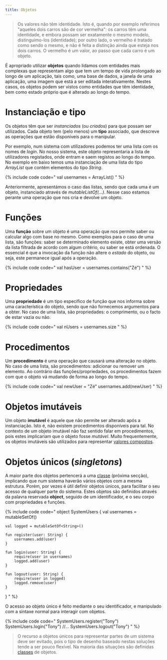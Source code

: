 ```yaml
---
title: Objetos
---
```


> Os valores não têm identidade. Isto é, quando por exemplo referimos "aqueles dois carros são de cor vermelha": os carros têm uma identidade, e embora possam ser exatamente o mesmo modelo, distinguimo-los (identidade); por outro lado, o vermelho é tratado como sendo o mesmo, e não é feita a distinção ainda que esteja nos dois carros. O vermelho é um valor, ao passo que cada carro é um objeto.

É apropriado utilizar **objetos** quando lidamos com entidades mais complexas que representam algo que tem um tempo de vida prolongado ao longo de um aplicação, tais como, uma base de dados, a janela de uma aplicação, uma imagem que está a ser editada interativamente. Nestes casos, os objetos podem ser vistos como entidades que têm identidade, bem como estado próprio que é alterado ao longo do tempo.


# Instanciação e tipo
Os objetos têm que ser *instanciados* (ou *criados*) para que possam ser utilizados. Cada objeto tem (pelo menos) um **tipo** associado, que descreve as operações que estão disponíveis para o manipular.

Por exemplo, num sistema com utilizadores podemos ter uma lista com os nomes de *login*. No nosso sistema, este objeto representaria a lista de utilizadores registados, onde entram e saem registos ao longo do tempo. No exemplo em baixo temos uma instanciação de uma lista do tipo *ArrayList* que contém elementos do tipo *String*.

{% include code code="
val usernames = ArrayList<String>()
"
%}


Anteriormente, apresentámos o caso das listas, sendo que cada uma é um objeto, instanciado através de *mutableListOf(...)*. Nesse caso estamos perante uma operação que nos cria e devolve um objeto.


# Funções
Uma **função** sobre um objeto é uma operação que nos permite saber ou calcular algo com base no mesmo. Como exemplos para o caso de uma lista, são funções: saber se determinado elemento existe, obter uma versão da lista filtrada de acordo com algum critério, ou saber se está ordenada. O essencial é que a invocação da função não altere o *estado* do objeto, ou seja, este permanece igual após a operação.

{% include code code="
val hasUser = usernames.contains(\"Zé\")
"
%}

# Propriedades
Uma **propriedade** é um tipo específico de função que nos informa sobre uma característica do objeto, sendo que não fornecemos argumentos para a obter. No caso de uma lista, são propriedades: o comprimento, ou o facto de estar vazia ou não.

{% include code code="
val nUsers = usernames.size
"
%}

# Procedimentos
Um **procedimento** é uma operação que causará uma alteração no objeto. No caso de uma lista, são procedimentos: adicionar ou remover um elemento. Ao contrário das funções/propriedades, os procedimentos fazem com que o objeto vá mudando de forma ao longo do tempo.

{% include code code="
val newUser = \"Zé\"
usernames.add(newUser)
"
%}

# Objetos imutáveis
Um objeto **imutável** é aquele que não permite ser alterado após a instanciação. Isto é, não existem procedimentos disponíveis para tal. No contexto de um objeto imutável não faz sentido falar em procedimentos, pois estes implicariam que o objeto fosse *mutável*. Muito frequentemente, os objetos imutáveis são utilizados para representar [valores compostos](../01_expressoes/valorescompostos).


# Objetos únicos (*singletons*)
A maior parte dos objetos pertencerá a uma [classe](classes) (próxima secção), implicando que num sistema haverão vários objetos com a mesma estrutura. Porém, por vezes é útil definir objetos únicos, para facilitar o seu acesso de qualquer parte do sistema. Estes objetos são definidos através da palavra reservada **object**, seguido de um identificador, e o seu corpo com propriedades e funções.

{% include code code="
object SystemUsers {
    val usernames = mutableSetOf<String>()

    val logged = mutableSetOf<String>()

    fun register(user: String) {
        usernames.add(user)
    }

    fun login(user: String) {
        require(user in usernames)
        logged.add(user)
    }

    fun logout(user: String) {
        require(user in logged)
        logged.remove(user)
    }
}
"
%}

O acesso ao objeto único é feito mediante o seu identificador, e manipulado com a sintaxe normal para interagir com objetos.

{% include code code="
SystemUsers.register(\"Tony\")
SystemUsers.login(\"Tony\")
//...
SystemUsers.logout(\"Tony\")
"
%}

> O recurso a objetos únicos para representar partes de um sistema deve ser evitado, pois o tipo de desenho baseado nestas soluções tende a ser pouco flexível. Na maioria das situações são definidas [classes](classes) de objetos.
